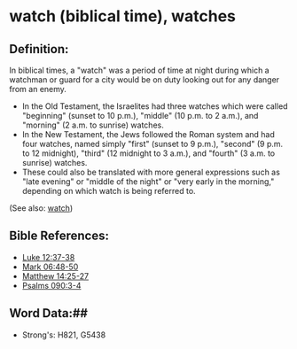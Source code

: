 # watch (biblical time), watches #

## Definition: ##

In biblical times, a "watch" was a period of time at night during which a watchman or guard for a city would be on duty looking out for any danger from an enemy.

* In the Old Testament, the Israelites had three watches which were called "beginning" (sunset to 10 p.m.), "middle" (10 p.m. to 2 a.m.), and "morning" (2 a.m. to sunrise) watches.
* In the New Testament, the Jews followed the Roman system and had four watches, named simply "first" (sunset to 9 p.m.), "second" (9 p.m. to 12 midnight), "third" (12 midnight to 3 a.m.), and "fourth" (3 a.m. to sunrise) watches.
* These could also be translated with more general expressions such as "late evening" or "middle of the night" or "very early in the morning," depending on which watch is being referred to.

(See also: [watch](watch.md))

## Bible References: ##

* [Luke 12:37-38](rc://en/tn/help/luk/12/37)
* [Mark 06:48-50](rc://en/tn/help/mrk/06/48)
* [Matthew 14:25-27](rc://en/tn/help/mat/14/25)
* [Psalms 090:3-4](rc://en/tn/help/psa/090/003)

## Word Data:##

* Strong's: H821, G5438
